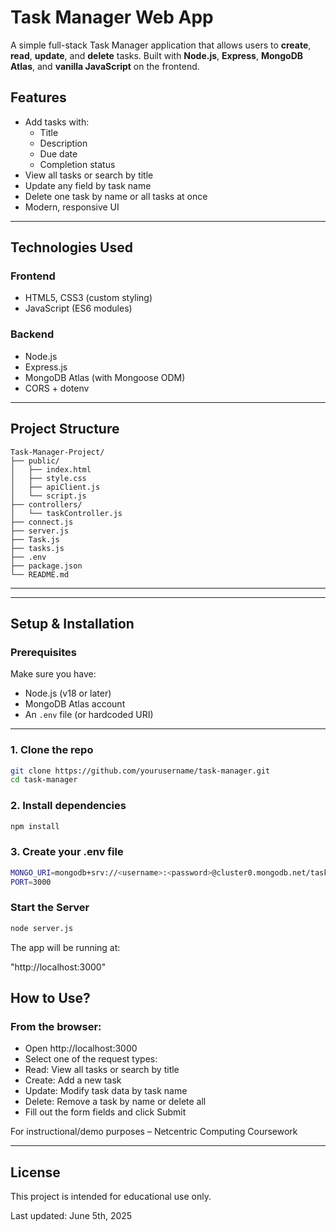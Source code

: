 # Task Manager Web App

A simple full-stack Task Manager application that allows users to **create**, **read**, **update**, and **delete** tasks. Built with **Node.js**, **Express**, **MongoDB Atlas**, and **vanilla JavaScript** on the frontend.

## Features

- Add tasks with:
  - Title
  - Description
  - Due date
  - Completion status
- View all tasks or search by title
- Update any field by task name
- Delete one task by name or all tasks at once
- Modern, responsive UI

---

## Technologies Used

### Frontend
- HTML5, CSS3 (custom styling)
- JavaScript (ES6 modules)

### Backend
- Node.js
- Express.js
- MongoDB Atlas (with Mongoose ODM)
- CORS + dotenv

---

## Project Structure

```
Task-Manager-Project/
├── public/
│   ├── index.html
│   ├── style.css
│   ├── apiClient.js
│   └── script.js
├── controllers/
│   └── taskController.js
├── connect.js
├── server.js
├── Task.js
├── tasks.js
├── .env
├── package.json
└── README.md
```

---
---

## Setup & Installation

### Prerequisites

Make sure you have:

- Node.js (v18 or later)
- MongoDB Atlas account
- An `.env` file (or hardcoded URI)

---

### 1. Clone the repo

```bash
git clone https://github.com/yourusername/task-manager.git
cd task-manager
```

### 2. Install dependencies
```bash
npm install
```

### 3. Create your .env file
```bash
MONGO_URI=mongodb+srv://<username>:<password>@cluster0.mongodb.net/task-manager?retryWrites=true&w=majority&appName=Cluster0
PORT=3000
```
### Start the Server
```bash
node server.js
```
The app will be running at:

"http://localhost:3000"

## How to Use?
### From the browser:

- Open http://localhost:3000
- Select one of the request types:
- Read: View all tasks or search by title
- Create: Add a new task
- Update: Modify task data by task name
- Delete: Remove a task by name or delete all
- Fill out the form fields and click Submit

For instructional/demo purposes – Netcentric Computing Coursework

---

## License

This project is intended for educational use only.

Last updated: June 5th, 2025






